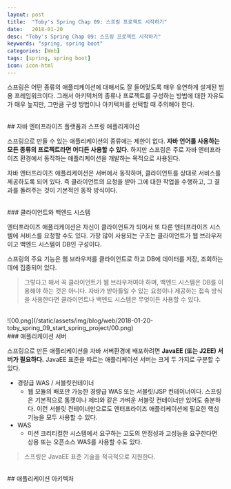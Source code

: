 ```yaml
---
layout: post
title:  "Toby's Spring Chap 09: 스프링 프로젝트 시작하기"
date:   2018-01-20
desc: "Toby's Spring Chap 09: 스프링 프로젝트 시작하기"
keywords: "spring, spring boot"
categories: [Web]
tags: [spring, spring boot]
icon: icon-html
---
```


스프링은 어떤 종류의 애플리케이션에 대해서도 잘 들어맞도록 매우 유연하게 설계된 범용 프레임워크이다. 그래서 아키텍처의 종류나 프로젝트를 구성하는 방법에 대한 자유도가 매우 높지만, 그만큼 구성 방법이나 아키텍처를 선택할 때 주의해야 한다.

<br>
## 자바 엔터프라이즈 플랫폼과 스프링 애플리케이션

스프링으로 만들 수 있는 애플리케이션의 종류에는 제한이 없다. **자바 언어를 사용하는 모든 종류의 프로젝트라면 어디든 사용할 수 있다.** 하지만 스프링은 주로 자바 엔터프라이즈 환경에서 동작하는 애플리케이션을 개발하는 목적으로 사용된다.

자바 엔터프라이즈 애플리케이션은 서버에서 동작하며, 클라이언트를 상대로 서비스를 제공하도록 되어 있다. 즉 클라이언트의 요청을 받아 그에 대한 작업을 수행하고, 그 결과를 돌려주는 것이 기본적인 동작 방식이다.

<br>
### 클라이언트와 백엔드 시스템

엔터프라이즈 애플리케이션은 자신이 클라이언트가 되어서 또 다른 엔터프라이즈 시스템에 서비스를 요청할 수도 있다. 가장 많이 사용되는 구조는 클라이언트가 웹 브라우저이고 백엔드 시스템이 DB인 구성이다.

스프링의 주요 기능은 웹 브라우저를 클라이언트로 하고 DB에 데이터를 저장, 조회하는데에 집중되어 있다.

> 그렇다고 해서 꼭 클라이언트가 웹 브라우저여야 하며, 백엔드 시스템은 DB를 이용해야 하는 것은 아니다. 자바가 받아들일 수 있는 요청이나 제공하는 접속 방식을 사용한다면 클라이언트나 백엔드 시스템은 무엇이든 사용할 수 있다.

<br>
![00.png](/static/assets/img/blog/web/2018-01-20-toby_spring_09_start_spring_project/00.png)

<br>
### 애플리케이션 서버

스프링으로 만든 애플리케이션을 자바 서버환경에 배포하려면 **JavaEE (또는 J2EE) 서버가 필요하다.**
JavaEE 표준을 따르는 애플리케이션 서버는 크게 두 가지로 구분할 수 있다. 

* 경량급 WAS / 서블릿컨테이너
  * 웹 모듈의 배포만 가능한 경량급 WAS 또는 서블릿/JSP 컨테이너이다. 스프링은 기본적으로 톰캣이나 제티와 같은 가벼운 서블릿 컨테이너만 있어도 충분하다. 이런 서블릿 컨테이너만으로도 엔터프라이즈 애플리케이션에 필요한 핵심기능을 모두 사용할 수 있다.
* WAS
  * 미션 크리티컬한 시스템에서 요구하는 고도의 안정성과 고성능을 요구한다면 상용 또는 오픈소스 WAS를 사용할 수도 있다.

> 스프링은 JavaEE 표준 기술을 적극적으로 지원한다.

<br>
## 애플리케이션 아키텍처

